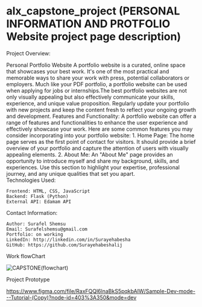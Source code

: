 # alx_capstone_project  (PERSONAL INFORMATION AND PROTFOLIO Website project page description)

   Project Overview:

Personal Portfolio Website
     A portfolio website is a curated, online space that showcases your best work. It's one of the most practical and memorable ways to share your work with press, potential collaborators or employers. Much like your PDF portfolio, a portfolio website can be used when applying for jobs or internships.The best portfolio websites are not only visually appealing but also effectively communicate your skills, experience, and unique value proposition. Regularly update your portfolio with new projects and keep the content fresh to reflect your ongoing growth and development.
Features and Functionality:
   A portfolio website can offer a range of features and functionalities to enhance the user experience and effectively showcase your work. Here are some common features you may consider incorporating into your portfolio website:
    1. Home Page: The home page serves as the first point of contact for        visitors.  It should provide a brief overview of your portfolio and capture   the attention of users with visually appealing elements. 
    2. About Me: An "About Me" page provides an opportunity to introduce myself and share my background, skills, and experiences. Use this section to highlight your expertise, professional journey, and any unique qualities that set you apart.    
Technologies Used:
    
    Frontend: HTML, CSS, JavaScript
    Backend: Flask (Python)
    External API: Edamam API
Contact Information:

    Author: Surafel Shemsu
    Email: Surafelshemsu@gmail.com
    Portfolio: on working
    LinkedIn: http://linkedin.com/in/Surayehabesha
    GitHub: https://github.com/Surayehabeshalij

     
        
Work flowChart
        
![CAPSTONE(flowchart)](https://github.com/Surayehabeshalij/alx_capstone_project/assets/137759541/2d2586b7-1dd1-42b5-bc4a-65ad69c8537a)

     
Project Prototype

https://www.figma.com/file/RaxFQQl6lnaBkS5pqkbAIW/Sample-Dev-mode---Tutorial-(Copy)?node-id=403%3A350&mode=dev
        

